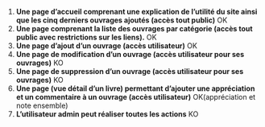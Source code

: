 1. **Une page d’accueil comprenant une explication de l’utilité du site ainsi
que les cinq derniers ouvrages ajoutés (accès tout public)** OK
2. **Une page comprenant la liste des ouvrages par catégorie (accès tout
public avec restrictions sur les liens).** OK
3. **Une page d’ajout d’un ouvrage (accès utilisateur)** OK
4. **Une page de modification d’un ouvrage (accès utilisateur pour ses
ouvrages)** KO
5. **Une page de suppression d’un ouvrage (accès utilisateur pour ses
ouvrages)** KO
6. **Une page (vue détail d’un livre) permettant d’ajouter une appréciation
et un commentaire à un ouvrage (accès utilisateur)** OK(appréciation et note ensemble)
7. **L’utilisateur admin peut réaliser toutes les actions** KO
